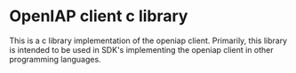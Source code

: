 # OpenIAP client c library
This is a c library implementation of the openiap client. 
Primarily, this library is intended to be used in SDK's implementing the openiap client in other programming languages.